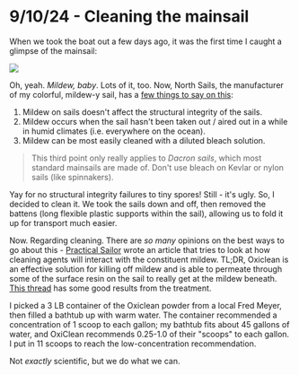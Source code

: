# 9/10/24 - Cleaning the mainsail

When we took the boat out a few days ago, it was the first time I caught a glimpse of the mainsail:

![](images/mildewed-sails.png)

Oh, yeah. *Mildew, baby*. Lots of it, too. Now, North Sails, the manufacturer of my colorful, mildew-y sail, has a [few things to say on this](https://www.northsails.com/blogs/north-sails-blog/mildew-on-sails-what-to-do):

1. Mildew on sails doesn't affect the structural integrity of the sails.
2. Mildew occurs when the sail hasn't been taken out / aired out in a while in humid climates (i.e. everywhere on the ocean).
3. Mildew can be most easily cleaned with a diluted bleach solution.

> This third point only really applies to *Dacron* *sails*, which most standard mainsails are made of. Don't use bleach on Kevlar or nylon sails (like spinnakers).  

Yay for no structural integrity failures to tiny spores! Still - it's ugly. So, I decided to clean it. We took the sails down and off, then removed the battens (long flexible plastic supports within the sail), allowing us to fold it up for transport much easier. 

Now. Regarding cleaning. There are *so many* opinions on the best ways to go about this - [Practical Sailor](https://www.practical-sailor.com/boat-maintenance/quick-and-safe-sail-cleaning) wrote an article that tries to look at how cleaning agents will interact with the constituent mildew. TL;DR, Oxiclean is an effective solution for killing off mildew and is able to permeate through some of the surface resin on the sail to really get at the mildew beneath. [This thread](https://forums.sailinganarchy.com/threads/sail-cleaning.245695/#post-8647477)  has some good results from the treatment. 

I picked a 3 LB container of the Oxiclean powder from a local Fred Meyer, then filled a bathtub up with warm water. The container recommended a concentration of 1 scoop to each gallon; my bathtub fits about 45 gallons of water, and OxiClean recommends 0.25-1.0 of their "scoops" to each gallon. I put in 11 scoops to reach the low-concentration recommendation.

Not *exactly* scientific, but we do what we can. 

